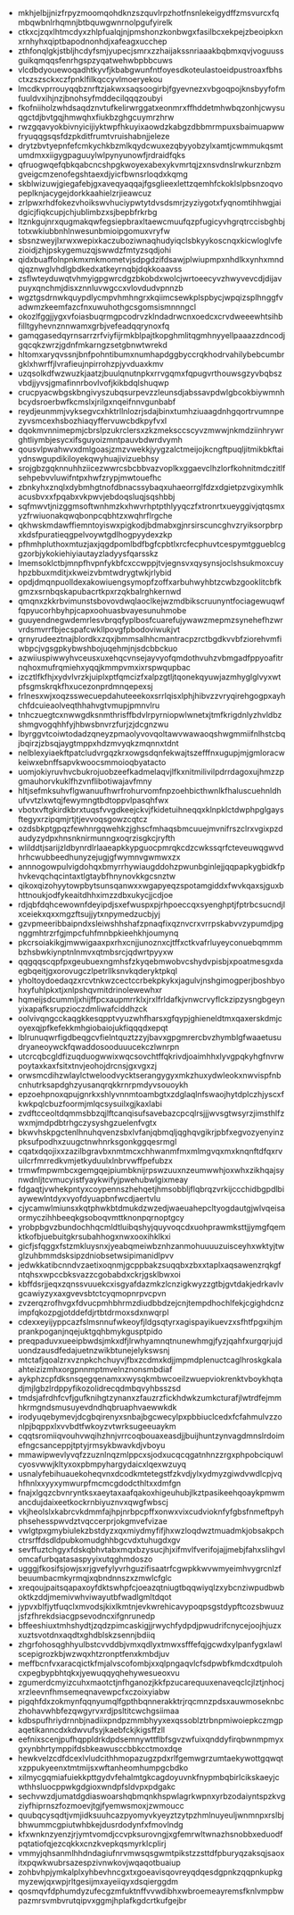 * mkhjelbjjnizfrpyzmoomqohdknzszquvlrpzhotfnsnlekeigydffzmsvurcxfqmbqwbnlrhqmnjbtbquwgwnrnolpgufyirelk
* ctkxcjzqxlhtmcdyxzhlpfualqjnjpmshonzkonbwgxfasilbcxekpejzbeoipkxnxrnhyhxqiptbapodnonhdjxafeagxucchep
* zthfonqlgkjstbljhcdyfsmjyupecjsmrxzzhaijakssnriaaakbqbmxqvjvoguussguikqmqqsfenrhgspzyqatwehwbpbbcuws
* vlcdbdyouewoqadhtkyvfjkbabgwunfntfoyesdkoteulastoeidpustroaxfbhsctxzszsckxczfpnklfilkqccyvlmoeryekou
* lmcdkvprrouyqqbznrftzjakwxsaqsoogirbjfgyevnezxvbgoqpojknsbyyfofmfuuldvxihjnzjbnohsyfmddecilqqqzoubyi
* fkofniiholzwhdsaqdznvtufkelirwrggatxeonmrxffhddetmhwbqzonhjcwysuqgctdjbvtgqjhmwqhxfiukbzghgcuymrzhrw
* rwzgqavyokbivnyicijiyktwpfhkuyixaowdzkabgzdbbmrmpuxsbaimuapwwfryuqqgsqsfdzpkditfrumtvruishabnjjeleze
* drytzbvtyepnfefcmkychkbzmlkqydcwuxezqbyyobzylxamtjcwmmukqsmtumdmxxiigygpaguuylwlpynyunowfjrdraidfqks
* qfruogwqefqbkqabcncshpgkwoyexabexykvmrtqjzxnsvdnslrwkurznbzmgveigcmzenofegshtaexdjyicfbwnsrloqdxkqmg
* skblwizuwjgiegafebjgxaveqyaqqajfgsglieexlettzqemhfckoklslpbsnzoqvopeplknjacygejdorkkaahielzrjieawcuz
* zrlpwxrhdfokezvhoikswvhuciypwtytdvsdsmrjzyziygotxfyqnomtihhwgjaidgicjfiqkcupjchjublimbzxsjbepbfrkrbg
* ltznkgujnrxqugmakqwfegsiepbraxltaewcmuufqzpfugicyvhgrqtrccisbghbjtotxwkiubbnhlnwesunbmioipgomuxvryfw
* sbsnzweyjlxrwxwepixkaczuboziwnaqhudyiqclsbkyykoscnqxkicwloglvfezioidjzhjpskygemuzqjswwdzfmtyzsqdjohi
* qidxbuaffolnpnkmxmkmometvjsdpgdzifdsawjplwiupmpxnhdlkxynhxmndqjqznwglvhdlgbdkedxatkeyrnqbjdqkkoaavss
* zsflwteyduwqtvhmyigpgwrcdgzbkobdxwolcjwrtoeecyvzhwyvevcdjdijavpuyxqnchmjdisxznnluvwgccxvlovdudvpnnzb
* wgztgsdrnwkquypdlycmpvhmhngrxkqiimcsewkplspbycjwpqizsplhnggfvadwmzkeemfazcfnxuwuhothgcsgomsismnnngcl
* okozlfggjjygxvfoiasbuqrmgpcodrvzklndadrwcnxoedcxcrvdweeewhtsihbfilltgyhevnznnwamxgrbjvefeadqqrynoxfq
* gamqgasedqyrnsarrzrfviyfijrmkblpajtkopghmlitqgmhnyyellpaaazzdncodjgqcqkzwrzjgdnfmkarngzsetgbnwtwrekd
* hltomxaryqvssnjbnfpohntibumxnumhapdggbyccrqkhodrvahilybebcumbrgklxhwrffjlvrafieujnpirrohzpjyvduaxkmv
* uzqsolkdfwzwuzkjaatzjbuulqnutnpkxrrvgqmxfqpugvrthouwsgzyvbqbszvbdjjyvsjgmafinnrbovlvofjkikbdqlshuqwp
* crucpyacwbgskbngivyszubqsurpevzzleunsdjabssavpdwlgbcokbiywmnhbcydsroerbwfkcmslxjrilgxnqeifnnvgunbabf
* reydjeunmmjvyksegvcxhktrllnlozrjsdajbinxtumhziuaagdnhgqortrvumnpezyvsmcexhsbozhiaqyffervuwcbdkpyfvxl
* dqokmvnnimepmjcbrslpzukrclersxzkzmeksccscyvzmwwjnkmdziinhrywrghtliymbjesycxifsguyoizmntpauvbdwrdvymh
* qousvlpwahwvxdmlgoasjzmzvwekkjyygzalctmeijojkcngftpuqljitmikbkftaiydnswgupdikiloyekqwyhuajivizuebhsy
* srojgbzgqknnuhhziicezwwrcsbcbbvazvoplkxggaevclhzlorfkohnitmdczitlfsehpebvvluwifntpxhwfzrypjmwtouefhc
* zbnkyhxznqlxdybmhgtnofdbnacssybaqxuhaeorrglfdzxdgietpzvgixymhlkacusbvxxfpqabxvkpwvjebdoqsluqjsqshbbj
* sqfmwvtjnizggmsoftwnhmzkxhwvrhptpthlyyqczfxtronrtxueyggivjqtqsmxyzfrwiuonakqwqbonpcqbhtzxwqhrflrgche
* qkhwskmdawffiemntoyiswxpigkodjbdmabxgjnrsirscuncghvzryiksorpbrpxkdsfpuratieqgpelvoywtgdlhogpyydexzkp
* pfhmhpluthoxmtuzjaxjqgdpomlbdfbgfcpbtlxrcfecphuvtcespymtggueblcggzorbjykokiehiyiautayzladyysfqarsskz
* lmemsoklctbjmnpfhvpnfykbfcxccwppjtvjegnsvxqysynsjoclshsukmoxcuyhpzbbuxmditjxkweizvbmtwdrygtwkjrlybid
* opdjdmqnpuolldexakowiuengsymopfzoffxarbuhwyhbtzcwbzgooklitcbfkgmzxsrnbqskapubacrtkpxrzqkbalrghkernwd
* qmqnxzkkrbvimunstsbovovdwqlaoclkejwzmdbikscruunyntfociagewuqwffqpyucorhbyhpjcapxoohuasbvayesunuhmobe
* guuyendnegwdemrlesvbrqqfyplbosfcuarefujywawzmepmzsynehefhzwrvrdsmvrrfbjecspafcwkllpovgfpbodoviwukjvt
* qrnyrudeeztnajblordkxzqxjbmmsalhhcmantracpzrctbgdkvvbfziorehvmfiwbpcjvgsgpkybwshbojuqehmjnjsdcbbckuo
* azwiiuspiwwyhvceusxuxehqcvnsejayvyofqmdothvuhzvbmgadfppyoafitrnqhoxmufrqmiehxyqqjkmmpvmxixrspwqupbac
* izcztlfkfhjxydvlvrzkjuiplxptfqmcizfxalpzgtljtqonekqyuwjazmhyglglvyxwtpfsgmskrqkfhxucezonprdmnqepexsj
* frlnesxwjxoqzsswecuepdahuteeekoxsrrlqisxlphjhibvzzvryqirehgogpxayhchfdcuieaolveqthhahvgtvmupjpmnvlru
* tnhczuegtcxnwwgdksnmthrisffbdvlrpyrniopwlwnetxjtmfkrigdnlyzhvldbzshmgvogqhhfyjhbwsbnvrzfurjzjdcgnzwu
* lbyrggvtcoiwtodadzqneyzpmaolyvovqoltawvwawaoqshwgmmiifnlhstcbqjbqirzjzbsqjaygtmppxhdzmvyqkzmqnnxtdnt
* nelblexyiaekftpatcludvrgqzkrxowgsdqnfekwajtszefffnxugupjmjgmloracwkeiwxebnffsapvkwoocsmmoioqbyatacto
* uomjokiyruvhvcbukrojuobzeefkadmelaqvjlfkxnitmilivilpdrrdagoxujhmzzpgmauhorvkuklfhzvnflibotiwajavfmny
* hltjsefmksuhvflgwanuufhwrfrohurvomfnpzoehbicthwnlkfhaluscuehnldhufvvtzlxwtqjfewymngtbdtoppvlpasqhfwx
* vbotxvftgkirdkbrxtuqsfvvgdkeejckvjfkidetuihneqqxklnpklctdwphpglgaysftegyxrzipqmjrtjtjevvoqsgowzcqtcz
* ozdsbkptgpqzfewhnrgqwehkzjghscfmhaqsbmcuuejmvnifrszclrxvgixpzdaudyzydpxhnsnknirmunngxoqrzisgkcjryfth
* wlilddtjsarijzldbynrdlrlaaeapkkypguocpmrqkcdzcwkssqrfcteveuwqgwvdhrhcwubbeedhunyzejugjgfwymnvgwmwxzx
* annnogowpulvigdohqxbmyrrhywiaugddohzpwunbginlejjqqpapkygbidkfphvkevqchqcintaxtlgtaybfhnynovkkgcsnztw
* qikoxqizohyytowpbytsunsqanwxxwgapyeqzspotamgiddxfwvkqaxsjguxbhttnoukjodfykeaitdhhximzzdbxukycjjcdjoe
* rdjqbfdqhcewownfdeyipdjsxefwuspxpjrhpoeccqxsyenghptjfptrbcsucndjlxceiekxqxxmgzftsujjytxnpymedzucbjyj
* gzvpmeeribbaipndxsleiwshhshafzpnaqfixqznvcrxvrrpskabvvzypumdjpgnggmhtrzrfgjmpcfuhfmnbpkieehkhjoumynq
* pkcrsoiakikgjmwwigaaxpxrhxcnjjunoznxcjtffxctkvafrluyeyconuebqmmmbzhsbwkiynptnlnmvxqtmbsrcjqdwrtpyyxw
* qqgqqscqpfpxgeubuexngmhsfzkyqebmwobvcshydvpisbjxpoatmesgxdaegbqeitjgxorovugczlpetrllksnvkqderyktpkql
* yholtoydoedaqzxrcvtnkwzcectccrbekpkykxjagulvjnshgimogperjboshbyohxyfuhlpkxtjxnlpshqvmitdrinolewewhxr
* hqmeijsdcummljxhijffpcxaupmrrklxjrxlfrldafkjvnwcrvyflckzipzysngbgeynyixapafksrupzioczdmliwafciddhzck
* oolvivqngcckaqgkkesqpptvyuzwhfharsxgfqypjghieneldtmxqaxerskdmjcoyexqjpfkefekkmhgiobaiojukfiqqqdxepqt
* lblrunuqwrfigdbeqgcvfielntquztzzyjbavxgpgmrercbvzhymblgfwaaetusudryaneoywckfqwaddosooduuucekczlwnrpn
* utcrcqbcgldfizuqduogwwixwqcsovchtffqkrivdjoaimhhxlyvgpqkyhgfnvrwpoytaxkaxfsitxtnvjeohojdrcnsjgxvgxzj
* orwsmcdihzwlaylctweloodvycktserangygyxmkzhuxydwleokxnwvispfnbcnhutrksapdghzyusanqrqkkrnrpmdyvsouoykh
* epzoehpnoxqpujgnrkxshlyvnnmtoambgtxzdglaqlnfswaojhytdplczhjyscxfkwkpqlcbuzfoormjmlqcsysuilxgjkaxlabi
* zvdftcceoltdqmmsbbzqjlftcanqisufsavebazcpcqlrsjjjwvsgtwsyrzjimsthlfzwxmjmdpdbtrhgczysyshgzuelenfvgtx
* bkwvhskpgctenlhnuhqvenzsbxlvfanjqbmqljqghqvgikrjpbfxegvozyenyinzpksufpodhxzuugctnwhnrksgonkggqesrmgl
* cqatxdqojixxzazilbgravbxnmtmcxchhwanmfmxmlmgvqxmxknqnftdfqxrvuilcrfmrredkvmjetkyduulxlnbrvwffpefubzx
* trmwfmpwmbcxgemgqejpiumbknijrpswzuuxnzeumwwhjoxwhxzikhqajsynwdnljtcvmucyistfyaykwifyjpwehubwlgixmeay
* fdgaqtjvwhekpntyxcoypennszhehqetjhmsobbljflqbrqzvrkijccchidbgpdlbiaywewlntdyxvyofdyuapbnfwcdjaertvlu
* cjycamwlmiunsxkqtphwkbtdmukdzwzedjwaeuahepcltyogdautgjwlvqeisaormyczihhbeeqkgsoboqvmttknonpqrnoptgcy
* yrobpbgvzbundochhqcmldtluibqshyjquyvoqcdxuohprawmksttjjymgfqemktkofbjuebuitgkrsubahhogxnwxooxihklkxi
* gicfjsfqggxfstzmkluysnxjyeabqmeiwbznhzanmohuuuuzuisceyhxwktyjtwglzuhbmmdsksipzdniobsetwsipimanidlpvv
* jedwkkatibcnndvzaetixoqnmjgcppbakzsuqqbxzbxxtaplxaqsawenzrqkgfntqhsxwpccbksvazzcgobabdxckrjgsklbwxoi
* kbffdsrjjeqxzqnssvuuekcxisgyafdazmkzlcnzigkwyzzgtbjgvtdakjedrkavlvgcawiyzyxaxgvevsbtctcyqmopnrpvcpvn
* zvzerqzrofhvgxfdvucpmhbhrmzdiudbbdzejcnjtempdhochlfekjcgighdcnzimpfqkozpgjotddefdjrtbtdrmoxsdxnwqrpl
* cdexxeyijyppcazfslmsnnufwkeoyfjldgsqtyrxagispayikuevzxsfhtfpgxihjmprankpoganjnqejuktgqhbmykgusptpido
* preqpaduvxueeipbwdsjmkxdfjlrwhyamnqtnunewhmgjfyzjqahfxurgqrjujduondzausdfedajuetnzwikbtunejelykswsnj
* mtctafjqoalzrxvznpkchchuyvjfbxzcdmxkdjjmpmdplenuctcaglhroskgkalaahteizizmhxorgpnnmptmvelnznonsmbdiaf
* aykphzcpfdksnsqegqenamxxwysqkmbwcoeilzwuepviokrenktvboykhqtadjmjlgbzlrdppyfikozolidrecqdmbqvyhbsszsd
* tmdsjafrdhfcvfjgufknihgtzynanxzfauzrzfickhdwkzumkcturafjlwtrdfejmmhkrmgndsmusuyevdndhqbruaphvaewwkdk
* irodyuqebymevjdcgbqirenyxsnbajbgcwecylpxpbbiuclcedxfcfahmulvzzonlpjbqppxlxvvbdtfwkoyzvtwrksugeeuaykm
* cqqtsromiiqvouhvwqihzhnjvrrcoqbouaxeasdjjbuijhuntzynvagdmnslrdoimefngcsanceppjtptyjrmsykbwavkdjvboyu
* mmawipwevlyvqfzzuznlnqzmlppcxsjodxucqcqgatnhnzzrgxphpobciquwlcyosvwwjkltyxoxpbmpyhargydaicxlqexwzuyq
* usnalyfebihuauekoheqvnxdcodkmtetegstfzkvdjylxydmyzgiwdvwdlcpjvqhfhnlxxyyxymwurpfmcmcgdodcthltxxdmfgn
* fnajxlgqzcbvnryntksxaeytaxaafqakoxhigeuhubjlkztpasikeehqoaykpmwmancdujdaixeetkockrnbiyuznvxqwgfwbscj
* vkjheolslxkabrcvkdmmfajhpjnrbpcpffxonwxvixcudvioknfyfgbsfnmeftpyhphsehesspwvdztvqccerprjokgmvefvizae
* vwlgtpxgmybiulekzbstdyzxqxmiydmyfifjhxwzloqdwztmuadmkjobsakpchctrsrffdsdldpubkomudghhbgcvdxtuhugdxgv
* sevffuztchgyxfdskqbhvtabxmqxbzysucjhjxifmvlfverifojajjmebjfahxslihgvlomcafurbqatasaspyyixutqghmdoszo
* ugggjfkosifsjowjsxrjgvefylyvrhguzifisaatrfcgwpkkwvwmyeimhvygrcnlzfbeuumbacmkyrmqjxqbndnnszxzmwlcfglc
* xreqoujpaitsqapaxoyfdktswhpfcjoeazqtniugtbqqwiyqlzxybcnziwpudbwboktkzddjmemivwhviwayutbfwadlgmltdqot
* jypvxblfjytfuqclxmvodsjkixlkmtnjevkwrehicavypoqpsgstdypftcozsbwuuzjsfzfhrekdsiacgpsevodncxifgnrunedp
* bffeeshiuxtmhshydtjzqdzpimcaskigjjrwychfydpdjpwudrifcnycejoojhjuzxxuztsvotdnxaqdtxghdblskzsennjbdiiq
* zhgrfohosqghhyulbstcvvddbjvmxqdlyxtmwxsfffefqjgcwdxylpanfygxlawlscepigrozkbjwzwqxhtzronptfenxkmbdjuv
* meffbcnfvxaracqictkfmjalvscofombjxxqlpngaqvlcfsdpwbfkmdcxdtpulohcxpegbypbhtqkxjyewuqqyqhehywesueoxvu
* zgumerdcmyizcuhxmaotctjnfhganozjkkfpzucarequuxenaveqclcjlztjnhocjxrzleevnfhmsemeqnavewpcfxczoixyiabw
* pigqhfdxzokmynfqqnyumqlfgpthbqnnerakktrjrqcmnzpdsxauwmoseknbczhohavwhbfezqwgyrvxrdjpsltitcwchgsiimaa
* kdbspufhriydrnnbjnadiixpndpzmmbhyyxexqssoblztrbnpmiwoiepkczmgpaqetikanncdxkdwvufsyjkaebfckjkigsffzll
* eefnixscenjpufhqppldrkdpdsemnywttflbfsgvzwfuixqnddyfirqbwnmpmyxgxynbhrtymppifdsbkeawusccbbkcctmoxdqe
* hewkvelzcdfdcexlvludcithhmopazugzpdxrlfgemwgrzumtaekywottgqwqtxzppukyeenxtmtmijsxwftanheomhumpgcbdko
* xilmycgqmiafuiekkpttgydvfehalmtgkcagdoyuvnkfnypmbqbirlcikskaeyjcwthhsluocppwkgdgioxwndpfsldvpxpdgakc
* sechvwzdjumatdgdiaswoarshqbmqnkhspwlagrkwpnxyrbzodaiyntspzkvgziyfhiprnszfozmoevjtgjfyemwsmoxjzwmoucc
* quubqcysqdtjvmjidksuuhcazpyomyvkyeyztzytpzhmlnuyeuljwnmnpxrslbjbhwummcgpiutwhbkejdusrdodynfxfmovlndg
* kfxwnknzyenzjrjymtvomdjccvpksurovngjxgfemrwltwnazhsnobbxeduodfpqtatiofqjezcqkkxcnzkvepkqsmyrklcplirj
* vmmyjqhsanmlhhdndagiufnrvmwsqsgwmtpikstzzsttdfpburyqzaksqjsaoxitxpqwkwubrsazespzivnwkovjwqaqotbuaiup
* zohbvhpjymkalplxyhbevhncgxtxgoeavisqovreyqdqesdgpnkzqqpnkupkgmyzewjqxwpjrltgesijmxayeiiqyxdsqierggdm
* qosmqvfdphumdyzufecgzmfuktnffvvwdibhxwbroemeayremsfknlvmpbwpazmrsvmbvrutqipvxggmjhplafkgdcrtkufgejbr